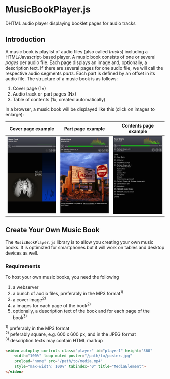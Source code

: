 # MusicBookPlayer.js
DHTML audio player displaying booklet pages for audio tracks

## Introduction
A music book is playlist of audio files (also called _tracks_) including a HTML/Javascript-based player. A music book consists of one or several _pages_ per audio file. Each page displays an image and, optionally, a description text. If there are several pages for one audio file, we will call the respective audio segments _parts_. Each part is defined by an offset in its audio file. The structure of a music book is as follows:
1. Cover page (1x)
2. Audio track or part pages (Nx)
3. Table of contents (1x, created automatically)

In a browser, a music book will be displayed like this (click on images to enlarge):

| Cover page example | Part page example | Contents page example | 
| :---: |  :---: |  :---: | 
| <img src="docs/img/MusicBookPlayer_Screenshot_01.jpg" style="width:20rem" alt="MusicBookPlayer: Cover page example"/> | <img src="docs/img/MusicBookPlayer_Screenshot_02.jpg" style="width:20rem" alt="MusicBookPlayer: Cover page example"/> | <img src="docs/img/MusicBookPlayer_Screenshot_03.jpg" style="width:20rem" alt="MusicBookPlayer: Cover page example"/> |

## Create Your Own Music Book
The `MusicBookPlayer.js` library is to allow you creating your own music books. It is optimized for smartphones but it will work on tables and desktop devices as well.

### Requirements
To host your own music books, you need the following
1. a webserver
2. a bunch of audio files, preferably in the MP3 format<sup>1)</sup>
3. a cover image<sup>2)</sup>
4. a images for each page of the book<sup>2)</sup>
5. optionally, a description text of the book and for each page of the book<sup>3)</sup>

<sup>1)</sup> preferably in the MP3 format<br>
<sup>2)</sup> peferably square, e.g. 600 x 600 px, and in the JPEG format<br>
<sup>3)</sup> description texts may contain HTML markup

```html
<video autoplay controls class="player" id="player1" height="360"
	width="100%" loop muted poster="/path/to/poster.jpg"
	preload="none" src="/path/to/media.mp4"
	style="max-width: 100%" tabindex="0" title="MediaElement">
</video>
```
